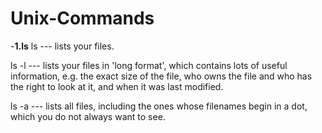 # Unix-Commands

-**1.ls**
ls --- lists your files.

ls -l --- lists your files in 'long format', which contains lots of useful information, e.g. the exact size of the file, who owns the file and who has the right to    look at it, and when it was last modified.

ls -a --- lists all files, including the ones whose filenames begin in a dot, which you do not always want to see. 
